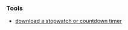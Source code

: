 ### **Tools**
- [ download a stopwatch or countdown timer](https://www.online-stopwatch.com/download-stopwatch/)
